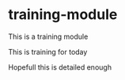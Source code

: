 # training-module
This is a training module


This is training for today


Hopefull this is detailed enough

